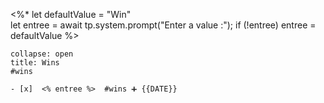  <%*
let defaultValue = "Win"  
let entree = await tp.system.prompt("Enter a value :");
if (!entree) entree = defaultValue
%>
`````ad-check
collapse: open
title: Wins
#wins 

- [x]  <% entree %>  #wins ➕ {{DATE}} 
`````

